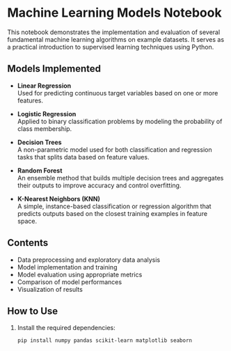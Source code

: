 # Machine Learning Models Notebook

This notebook demonstrates the implementation and evaluation of several fundamental machine learning algorithms on example datasets. It serves as a practical introduction to supervised learning techniques using Python.

## Models Implemented

- **Linear Regression**  
  Used for predicting continuous target variables based on one or more features.

- **Logistic Regression**  
  Applied to binary classification problems by modeling the probability of class membership.

- **Decision Trees**  
  A non-parametric model used for both classification and regression tasks that splits data based on feature values.

- **Random Forest**  
  An ensemble method that builds multiple decision trees and aggregates their outputs to improve accuracy and control overfitting.

- **K-Nearest Neighbors (KNN)**  
  A simple, instance-based classification or regression algorithm that predicts outputs based on the closest training examples in feature space.

## Contents

- Data preprocessing and exploratory data analysis
- Model implementation and training
- Model evaluation using appropriate metrics
- Comparison of model performances
- Visualization of results

## How to Use

1. Install the required dependencies:
   ```bash
   pip install numpy pandas scikit-learn matplotlib seaborn

